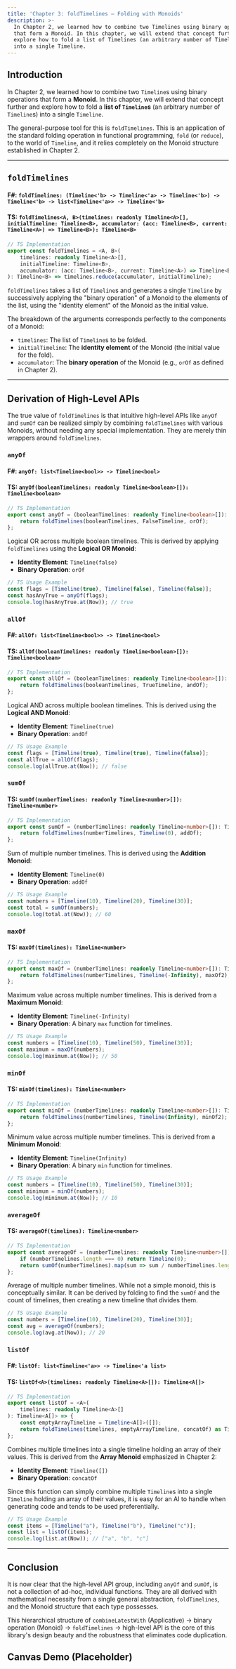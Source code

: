 ```yaml
---
title: 'Chapter 3: foldTimelines — Folding with Monoids'
description: >-
  In Chapter 2, we learned how to combine two Timelines using binary operations
  that form a Monoid. In this chapter, we will extend that concept further and
  explore how to fold a list of Timelines (an arbitrary number of Timelines)
  into a single Timeline.
---
```

## Introduction

In Chapter 2, we learned how to combine two `Timeline`s using binary operations that form a **Monoid**. In this chapter, we will extend that concept further and explore how to fold a **list of `Timeline`s** (an arbitrary number of `Timeline`s) into a single `Timeline`.

The general-purpose tool for this is `foldTimelines`. This is an application of the standard folding operation in functional programming, `fold` (or `reduce`), to the world of `Timeline`, and it relies completely on the Monoid structure established in Chapter 2.

-----

## `foldTimelines`

#### F\#: `foldTimelines: (Timeline<'b> -> Timeline<'a> -> Timeline<'b>) -> Timeline<'b> -> list<Timeline<'a>> -> Timeline<'b>`

#### TS: `foldTimelines<A, B>(timelines: readonly Timeline<A>[], initialTimeline: Timeline<B>, accumulator: (acc: Timeline<B>, current: Timeline<A>) => Timeline<B>): Timeline<B>`

```typescript
// TS Implementation
export const foldTimelines = <A, B>(
    timelines: readonly Timeline<A>[],
    initialTimeline: Timeline<B>,
    accumulator: (acc: Timeline<B>, current: Timeline<A>) => Timeline<B>
): Timeline<B> => timelines.reduce(accumulator, initialTimeline);
```

`foldTimelines` takes a list of `Timeline`s and generates a single `Timeline` by successively applying the "binary operation" of a Monoid to the elements of the list, using the "identity element" of the Monoid as the initial value.

The breakdown of the arguments corresponds perfectly to the components of a Monoid:

  * `timelines`: The list of `Timeline`s to be folded.
  * `initialTimeline`: The **identity element** of the Monoid (the initial value for the fold).
  * `accumulator`: The **binary operation** of the Monoid (e.g., `orOf` as defined in Chapter 2).

-----

## Derivation of High-Level APIs

The true value of `foldTimelines` is that intuitive high-level APIs like `anyOf` and `sumOf` can be realized simply by combining `foldTimelines` with various Monoids, without needing any special implementation. They are merely thin wrappers around `foldTimelines`.

### `anyOf`

#### F\#: `anyOf: list<Timeline<bool>> -> Timeline<bool>`

#### TS: `anyOf(booleanTimelines: readonly Timeline<boolean>[]): Timeline<boolean>`

```typescript
// TS Implementation
export const anyOf = (booleanTimelines: readonly Timeline<boolean>[]): Timeline<boolean> => {
    return foldTimelines(booleanTimelines, FalseTimeline, orOf);
};
```

Logical OR across multiple boolean timelines. This is derived by applying `foldTimelines` using the **Logical OR Monoid**:

  * **Identity Element**: `Timeline(false)`
  * **Binary Operation**: `orOf`

<!-- end list -->

```typescript
// TS Usage Example
const flags = [Timeline(true), Timeline(false), Timeline(false)];
const hasAnyTrue = anyOf(flags);
console.log(hasAnyTrue.at(Now)); // true
```

### `allOf`

#### F\#: `allOf: list<Timeline<bool>> -> Timeline<bool>`

#### TS: `allOf(booleanTimelines: readonly Timeline<boolean>[]): Timeline<boolean>`

```typescript
// TS Implementation
export const allOf = (booleanTimelines: readonly Timeline<boolean>[]): Timeline<boolean> => {
    return foldTimelines(booleanTimelines, TrueTimeline, andOf);
};
```

Logical AND across multiple boolean timelines. This is derived using the **Logical AND Monoid**:

  * **Identity Element**: `Timeline(true)`
  * **Binary Operation**: `andOf`

<!-- end list -->

```typescript
// TS Usage Example
const flags = [Timeline(true), Timeline(true), Timeline(false)];
const allTrue = allOf(flags);
console.log(allTrue.at(Now)); // false
```

### `sumOf`

#### TS: `sumOf(numberTimelines: readonly Timeline<number>[]): Timeline<number>`

```typescript
// TS Implementation
export const sumOf = (numberTimelines: readonly Timeline<number>[]): Timeline<number> => {
    return foldTimelines(numberTimelines, Timeline(0), addOf);
};
```

Sum of multiple number timelines. This is derived using the **Addition Monoid**:

  * **Identity Element**: `Timeline(0)`
  * **Binary Operation**: `addOf`

<!-- end list -->

```typescript
// TS Usage Example
const numbers = [Timeline(10), Timeline(20), Timeline(30)];
const total = sumOf(numbers);
console.log(total.at(Now)); // 60
```

### `maxOf`

#### TS: `maxOf(timelines): Timeline<number>`

```typescript
// TS Implementation
export const maxOf = (numberTimelines: readonly Timeline<number>[]): Timeline<number> => {
    return foldTimelines(numberTimelines, Timeline(-Infinity), maxOf2);
};
```

Maximum value across multiple number timelines. This is derived from a **Maximum Monoid**:

  * **Identity Element**: `Timeline(-Infinity)`
  * **Binary Operation**: A binary `max` function for timelines.

<!-- end list -->

```typescript
// TS Usage Example
const numbers = [Timeline(10), Timeline(50), Timeline(30)];
const maximum = maxOf(numbers);
console.log(maximum.at(Now)); // 50
```

### `minOf`

#### TS: `minOf(timelines): Timeline<number>`

```typescript
// TS Implementation
export const minOf = (numberTimelines: readonly Timeline<number>[]): Timeline<number> => {
    return foldTimelines(numberTimelines, Timeline(Infinity), minOf2);
};
```

Minimum value across multiple number timelines. This is derived from a **Minimum Monoid**:

  * **Identity Element**: `Timeline(Infinity)`
  * **Binary Operation**: A binary `min` function for timelines.

<!-- end list -->

```typescript
// TS Usage Example
const numbers = [Timeline(10), Timeline(50), Timeline(30)];
const minimum = minOf(numbers);
console.log(minimum.at(Now)); // 10
```

### `averageOf`

#### TS: `averageOf(timelines): Timeline<number>`

```typescript
// TS Implementation
export const averageOf = (numberTimelines: readonly Timeline<number>[]): Timeline<number> => {
    if (numberTimelines.length === 0) return Timeline(0);
    return sumOf(numberTimelines).map(sum => sum / numberTimelines.length);
};
```

Average of multiple number timelines. While not a simple monoid, this is conceptually similar. It can be derived by folding to find the `sumOf` and the count of timelines, then creating a new timeline that divides them.

```typescript
// TS Usage Example
const numbers = [Timeline(10), Timeline(20), Timeline(30)];
const avg = averageOf(numbers);
console.log(avg.at(Now)); // 20
```

### `listOf`

#### F\#: `listOf: list<Timeline<'a>> -> Timeline<'a list>`

#### TS: `listOf<A>(timelines: readonly Timeline<A>[]): Timeline<A[]>`

```typescript
// TS Implementation
export const listOf = <A>(
    timelines: readonly Timeline<A>[]
): Timeline<A[]> => {
    const emptyArrayTimeline = Timeline<A[]>([]);
    return foldTimelines(timelines, emptyArrayTimeline, concatOf) as Timeline<A[]>;
};
```

Combines multiple timelines into a single timeline holding an array of their values. This is derived from the **Array Monoid** emphasized in Chapter 2:

  * **Identity Element**: `Timeline([])`
  * **Binary Operation**: `concatOf`

Since this function can simply combine multiple `Timeline`s into a single `Timeline` holding an array of their values, it is easy for an AI to handle when generating code and tends to be used preferentially.

```typescript
// TS Usage Example
const items = [Timeline("a"), Timeline("b"), Timeline("c")];
const list = listOf(items);
console.log(list.at(Now)); // ["a", "b", "c"]
```

-----

## Conclusion

It is now clear that the high-level API group, including `anyOf` and `sumOf`, is not a collection of ad-hoc, individual functions. They are all derived with mathematical necessity from a single general abstraction, `foldTimelines`, and the Monoid structure that each type possesses.

This hierarchical structure of `combineLatestWith` (Applicative) → binary operation (Monoid) → `foldTimelines` → high-level API is the core of this library's design beauty and the robustness that eliminates code duplication.

## Canvas Demo (Placeholder)
